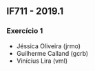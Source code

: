 <h2>IF711 - 2019.1</h2>
<h3>Exercício 1</h3>
<ul>
    <li>Jéssica Oliveira (jrmo)</li>
    <li>Guilherme Calland (gcrb)</li>
    <li>Vinícius Lira (vml)</li>
</ul>
